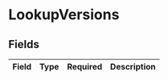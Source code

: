 # LookupVersions


## Fields

| Field       | Type        | Required    | Description |
| ----------- | ----------- | ----------- | ----------- |